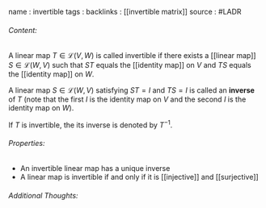 name : invertible
tags : 
backlinks : [[invertible matrix]]
source : #LADR

###### Content:
A linear map $T \in \mathcal{L}(V,W)$ is called invertible if there exists a [[linear map]] $S \in \mathcal{L}(W,V)$ such that $ST$ equals the [[identity map]] on $V$ and $TS$ equals the [[identity map]] on $W$.

A linear map $S \in \mathcal{L}(W,V)$ satisfying $ST = I$ and $TS = I$ is called an **inverse** of $T$ (note that the first $I$ is the identity map on $V$ and the second $I$ is the identity map on $W$).

If $T$ is invertible, the its inverse is denoted by $T^{-1}$.

###### Properties:
- An invertible linear map has a unique inverse
- A linear map is invertible if and only if it is [[injective]] and [[surjective]]

###### Additional Thoughts:

